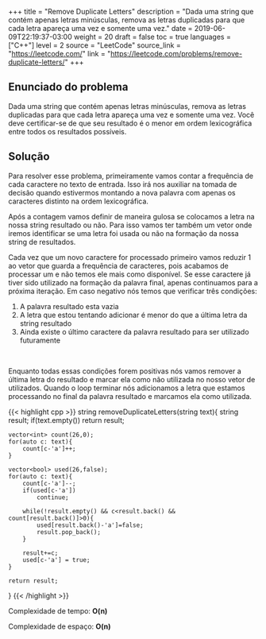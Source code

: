 +++
title = "Remove Duplicate Letters"
description = "Dada uma string que contém apenas letras minúsculas, remova as letras duplicadas para que cada letra apareça uma vez e somente uma vez."
date = 2019-06-09T22:19:37-03:00
weight = 20
draft = false
toc = true
languages = ["C++"]
level = 2
source = "LeetCode"
source_link = "https://leetcode.com/"
link = "https://leetcode.com/problems/remove-duplicate-letters/"
+++
<h2 class="title is-4"> Enunciado do problema </h2>

Dada uma string que contém apenas letras minúsculas, remova as letras duplicadas para que cada letra apareça uma vez e somente uma vez. Você deve certificar-se de que seu resultado é o menor em ordem lexicográfica entre todos os resultados possíveis.

<h2 class="title is-5"> Solução </h2>

Para resolver esse problema, primeiramente vamos contar a frequência de cada caractere no texto de entrada.
Isso irá nos auxiliar na tomada de decisão quando estivermos montando a nova palavra com apenas os caracteres distinto na ordem lexicográfica.

Após a contagem vamos definir de maneira gulosa se colocamos a letra na nossa string resultado ou não. Para isso vamos ter também um vetor onde iremos identificar se uma letra foi usada ou não na formação da nossa string de resultados. 

Cada vez que um novo caractere for processado primeiro vamos reduzir 1 ao vetor que guarda a frequência de caracteres, pois acabamos de processar um e não temos ele mais como disponível. Se esse caractere já tiver sido utilizado na formação da palavra final, apenas continuamos para a próxima iteração. Em caso negativo nós temos que verificar três condições:

<div class="margin_left">
  <ol>
    <li>A palavra resultado esta vazia</li>
    <li>A letra que estou tentando adicionar é menor do que a última letra da string resultado</li>
    <li>Ainda existe o último caractere da palavra resultado para ser utilizado futuramente</li>
  </ol>
</div>
</br>

Enquanto todas essas condições forem positivas nós vamos remover a última letra do resultado e marcar ela como não utilizada no nosso vetor de utilizados. Quando o loop terminar nós adicionamos a letra que estamos processando no final da palavra resultado e marcamos ela como utilizada.

{{< highlight cpp >}}
string removeDuplicateLetters(string text){
    string result;
    if(text.empty())
        return result;

    vector<int> count(26,0);
    for(auto c: text){
        count[c-'a']++;
    }

    vector<bool> used(26,false);
    for(auto c: text){
        count[c-'a']--;
        if(used[c-'a'])
            continue;
        
        while(!result.empty() && c<result.back() && count[result.back()]>0){
            used[result.back()-'a']=false;
            result.pop_back();
        }

        result+=c;
        used[c-'a'] = true;
    }

    return result;
}
{{< /highlight >}}

Complexidade de tempo: **O(n)**

Complexidade de espaço: **O(n)**
